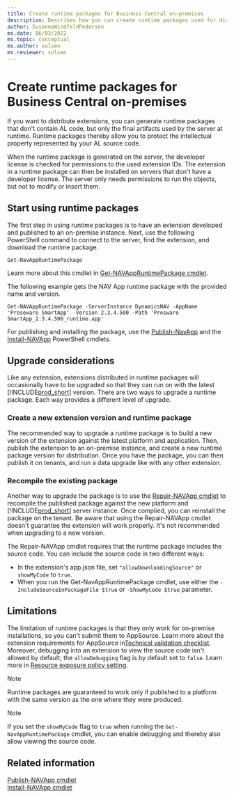 ```yaml
---
title: Create runtime packages for Business Central on-premises
description: Describes how you can create runtime packages used for distribution of extensions for Business Central.
author: SusanneWindfeldPedersen
ms.date: 06/03/2022
ms.topic: conceptual
ms.author: solsen
ms.reviewer: solsen
---
```


# Create runtime packages for Business Central on-premises

If you want to distribute extensions, you can generate runtime packages that don't contain AL code, but only the final artifacts used by the server at runtime. Runtime packages thereby allow you to protect the intellectual property represented by your AL source code. 

When the runtime package is generated on the server, the developer license is checked for permissions to the used extension IDs. The extension in a runtime package can then be installed on servers that don't have a developer license. The server only needs permissions to run the objects, but not to modify or insert them. 

## Start using runtime packages

The first step in using runtime packages is to have an extension developed and published to an on-premise instance. Next, use the following PowerShell command to connect to the server, find the extension, and download the runtime package.

`Get-NavAppRuntimePackage`

Learn more about this cmdlet in [Get-NAVAppRuntimePackage cmdlet](/powershell/module/microsoft.dynamics.nav.apps.management/Get-NAVAppRuntimePackage?view=businesscentral-ps).

The following example gets the NAV App runtime package with the provided name and version.

`Get-NAVAppRuntimePackage -ServerInstance DynamicsNAV -AppName 'Proseware SmartApp' -Version 2.3.4.500 -Path 'Prosware SmartApp_2.3.4.500_runtime.app'`

For publishing and installing the package, use the [Publish-NavApp](/powershell/module/microsoft.dynamics.nav.apps.management/publish-navapp) and the [Install-NAVApp](/powershell/module/microsoft.dynamics.nav.apps.management/install-navapp) PowerShell cmdlets. 

## Upgrade considerations

Like any extension, extensions distributed in runtime packages will occasionally have to be upgraded so that they can run on with the latest [!INCLUDE[prod_short](../includes/prod_short.md)] version. There are two ways to upgrade a runtime package. Each way provides a different level of upgrade.

### Create a new extension version and runtime package

The recommended way to upgrade a runtime package is to build a new version of the extension against the latest platform and application. Then, publish the extension to an on-premise instance, and create a new runtime package version for distribution. Once you have the package, you can then publish it on tenants, and run a data upgrade like with any other extension.

### Recompile the existing package

Another way to upgrade the package is to use the [Repair-NAVApp cmdlet](/powershell/module/microsoft.dynamics.nav.apps.management/repair-navapp) to recompile the published package against the new platform and [!INCLUDE[prod_short](../includes/prod_short.md)] server instance. Once complied, you can reinstall the package on the tenant. Be aware that using the Repair-NAVApp cmdlet doesn't guarantee the extension will work properly. It's not recommended when upgrading to a new version. 

The Repair-NAVApp cmdlet requires that the runtime package includes the source code. You can include the source code in two different ways:

- In the extension's app.json file, set `"allowDownloadingSource"` or `showMyCode` to `true`. 
- When you run the Get-NavAppRuntimePackage cmdlet, use either the `-IncludeSourceInPackageFile $true` or `-ShowMyCode $true` parameter.

## Limitations

The limitation of runtime packages is that they only work for on-premise installations, so you can't submit them to AppSource. Learn more about the extension requirements for AppSource in[Technical validation checklist](devenv-checklist-submission.md). Moreover, debugging into an extension to view the source code isn't allowed by default; the `allowDebugging` flag is by default set to `false`. Learn more in [Resource exposure policy setting](devenv-security-settings-and-ip-protection.md).

> [!NOTE]  
> Runtime packages are guaranteed to work only if published to a platform with the same version as the one where they were produced.

> [!NOTE]  
> If you set the `showMyCode` flag to `true` when running the `Get-NavAppRuntimePackage` cmdlet, you can enable debugging and thereby also allow viewing the source code.

## Related information

[Publish-NAVApp cmdlet](/powershell/module/microsoft.dynamics.nav.apps.management/publish-navapp)  
[Install-NAVApp cmdlet](/powershell/module/microsoft.dynamics.nav.apps.management/install-navapp)